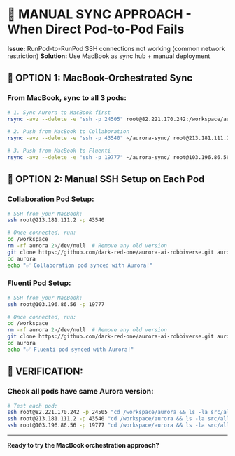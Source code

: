 # 🔧 MANUAL SYNC APPROACH - When Direct Pod-to-Pod Fails

**Issue:** RunPod-to-RunPod SSH connections not working (common network restriction)
**Solution:** Use MacBook as sync hub + manual deployment

## 🍎 **OPTION 1: MacBook-Orchestrated Sync**

### From MacBook, sync to all 3 pods:
```bash
# 1. Sync Aurora to MacBook first
rsync -avz --delete -e "ssh -p 24505" root@82.221.170.242:/workspace/aurora/ ~/aurora-sync/

# 2. Push from MacBook to Collaboration
rsync -avz --delete -e "ssh -p 43540" ~/aurora-sync/ root@213.181.111.2:/workspace/aurora/

# 3. Push from MacBook to Fluenti
rsync -avz --delete -e "ssh -p 19777" ~/aurora-sync/ root@103.196.86.56:/workspace/aurora/
```

## 🔧 **OPTION 2: Manual SSH Setup on Each Pod**

### Collaboration Pod Setup:
```bash
# SSH from your MacBook:
ssh root@213.181.111.2 -p 43540

# Once connected, run:
cd /workspace
rm -rf aurora 2>/dev/null  # Remove any old version
git clone https://github.com/dark-red-one/aurora-ai-robbiverse.git aurora
cd aurora
echo "✅ Collaboration pod synced with Aurora!"
```

### Fluenti Pod Setup:
```bash
# SSH from your MacBook:
ssh root@103.196.86.56 -p 19777

# Once connected, run:
cd /workspace
rm -rf aurora 2>/dev/null  # Remove any old version  
git clone https://github.com/dark-red-one/aurora-ai-robbiverse.git aurora
cd aurora
echo "✅ Fluenti pod synced with Aurora!"
```

## 🎯 **VERIFICATION:**

### Check all pods have same Aurora version:
```bash
# Test each pod:
ssh root@82.221.170.242 -p 24505 "cd /workspace/aurora && ls -la src/allanBotTraining.js"
ssh root@213.181.111.2 -p 43540 "cd /workspace/aurora && ls -la src/allanBotTraining.js"  
ssh root@103.196.86.56 -p 19777 "cd /workspace/aurora && ls -la src/allanBotTraining.js"
```

---
**Ready to try the MacBook orchestration approach?**
